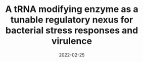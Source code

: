 ---
title: "A tRNA modifying enzyme as a tunable regulatory nexus for bacterial stress responses and virulence"
authors:
- Brittany A. Fleming*
- Matthew G. Blango*
- Alexis A. Rousek*
- William M. Kincannon
- Alexander Tran
- Adam J. Lewis
- Colin W. Russell
- Qin Zhou
- Lisa M. Baird
- Amelia E. Barber
- John R. Brannon
- Connor J. Beebout
- Vahe Bandarian
- Maria Hadjifrangiskou
- Michael T. Howard
- Matthew A. Mulvey
#author_notes:
#- "Equal contribution"
#- "Equal contribution"
date: "2022-02-25"
doi: "https://doi.org/10.1093/nar/gkac116"

# Schedule page publish date (NOT publication's date).
publishDate: "2022-02-25"

# Publication type.
# Legend: 0 = Uncategorized; 1 = Conference paper; 2 = Journal article;
# 3 = Preprint / Working Paper; 4 = Report; 5 = Book; 6 = Book section;
# 7 = Thesis; 8 = Patent
publication_types: ["2"]

# Publication name and optional abbreviated publication name.
publication: "Nucleic Acids Research,  https://doi.org/10.1093/nar/gkac116"
publication_short: ""

abstract: 

# Summary. An optional shortened abstract.
summary: 

tags:
- Source Themes
featured: false

# links:
# - name: ""
#   url: ""
url_pdf: https://doi.org/10.1093/nar/gkac116
url_code: ''
url_dataset: ''
url_poster: ''
url_project: ''
url_slides: ''
url_source: ''
url_video: ''

# Featured image
# To use, add an image named `featured.jpg/png` to your page's folder. 
#image:
#  caption: 'Image credit: [**Unsplash**](https://unsplash.com/photos/jdD8gXaTZsc)'
#  focal_point: ""
#  preview_only: false

# Associated Projects (optional).
#   Associate this publication with one or more of your projects.
#   Simply enter your project's folder or file name without extension.
#   E.g. `internal-project` references `content/project/internal-project/index.md`.
#   Otherwise, set `projects: []`.
#projects: []

# Slides (optional).
#   Associate this publication with Markdown slides.
#   Simply enter your slide deck's filename without extension.
#   E.g. `slides: "example"` references `content/slides/example/index.md`.
#   Otherwise, set `slides: ""`.
#slides: example
---